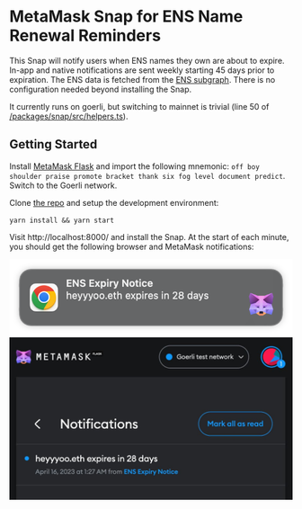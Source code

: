 # MetaMask Snap for ENS Name Renewal Reminders

This Snap will notify users when ENS names they own are about to expire. In-app and native notifications are sent weekly starting 45 days prior to expiration. The ENS data is fetched from the [ENS subgraph](https://thegraph.com/hosted-service/subgraph/ensdomains/ens). There is no configuration needed beyond installing the Snap.

It currently runs on goerli, but switching to mainnet is trivial (line 50 of [/packages/snap/src/helpers.ts](/packages/snap/src/helpers.ts)).

## Getting Started

Install [MetaMask Flask](https://metamask.io/flask/) and import the following mnemonic: `off boy shoulder praise promote bracket thank six fog level document predict`. Switch to the Goerli network.

Clone [the repo](https://github.com/gskril/ens-renewal-snap) and setup the development environment:

```shell
yarn install && yarn start
```

Visit http://localhost:8000/ and install the Snap. At the start of each minute, you should get the following browser and MetaMask notifications:

![Alt text](notif-native.png)
![Alt text](notif-metamask.jpg)
